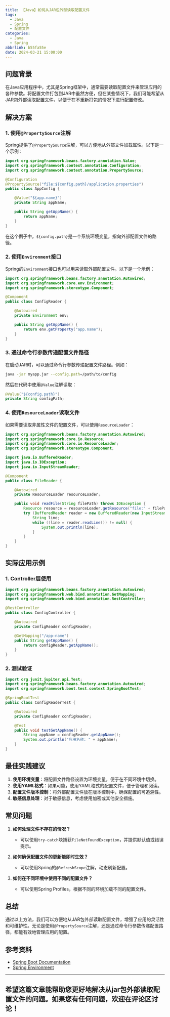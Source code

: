 ```yaml
---
title: 【Java】如何从JAR包外部读取配置文件
tags:
  - Java
  - Spring
  - 配置文件
categories:
  - Java
  - Spring
abbrlink: b55fa55e
date: 2024-03-21 15:00:00
---
```


## 问题背景

在Java应用程序中，尤其是Spring框架中，通常需要读取配置文件来管理应用的各种参数。将配置文件打包到JAR中虽然方便，但在某些情况下，我们可能希望从JAR包外部读取配置文件，以便于在不重新打包的情况下进行配置修改。

## 解决方案

### 1. 使用`@PropertySource`注解

Spring提供了`@PropertySource`注解，可以方便地从外部文件加载属性。以下是一个示例：

```java
import org.springframework.beans.factory.annotation.Value;
import org.springframework.context.annotation.Configuration;
import org.springframework.context.annotation.PropertySource;

@Configuration
@PropertySource("file:${config.path}/application.properties")
public class AppConfig {

    @Value("${app.name}")
    private String appName;

    public String getAppName() {
        return appName;
    }
}
```

在这个例子中，`${config.path}`是一个系统环境变量，指向外部配置文件的路径。

### 2. 使用`Environment`接口

Spring的`Environment`接口也可以用来读取外部配置文件。以下是一个示例：

```java
import org.springframework.beans.factory.annotation.Autowired;
import org.springframework.core.env.Environment;
import org.springframework.stereotype.Component;

@Component
public class ConfigReader {

    @Autowired
    private Environment env;

    public String getAppName() {
        return env.getProperty("app.name");
    }
}
```

### 3. 通过命令行参数传递配置文件路径

在启动JAR时，可以通过命令行参数传递配置文件路径。例如：

```bash
java -jar myapp.jar --config.path=/path/to/config
```

然后在代码中使用`@Value`注解读取：

```java
@Value("${config.path}")
private String configPath;
```

### 4. 使用`ResourceLoader`读取文件

如果需要读取非属性文件的配置文件，可以使用`ResourceLoader`：

```java
import org.springframework.beans.factory.annotation.Autowired;
import org.springframework.core.io.Resource;
import org.springframework.core.io.ResourceLoader;
import org.springframework.stereotype.Component;

import java.io.BufferedReader;
import java.io.IOException;
import java.io.InputStreamReader;

@Component
public class FileReader {

    @Autowired
    private ResourceLoader resourceLoader;

    public void readFile(String filePath) throws IOException {
        Resource resource = resourceLoader.getResource("file:" + filePath);
        try (BufferedReader reader = new BufferedReader(new InputStreamReader(resource.getInputStream()))) {
            String line;
            while ((line = reader.readLine()) != null) {
                System.out.println(line);
            }
        }
    }
}
```

## 实际应用示例

### 1. Controller层使用

```java
import org.springframework.beans.factory.annotation.Autowired;
import org.springframework.web.bind.annotation.GetMapping;
import org.springframework.web.bind.annotation.RestController;

@RestController
public class ConfigController {

    @Autowired
    private ConfigReader configReader;

    @GetMapping("/app-name")
    public String getAppName() {
        return configReader.getAppName();
    }
}
```

### 2. 测试验证

```java
import org.junit.jupiter.api.Test;
import org.springframework.beans.factory.annotation.Autowired;
import org.springframework.boot.test.context.SpringBootTest;

@SpringBootTest
public class ConfigReaderTest {

    @Autowired
    private ConfigReader configReader;

    @Test
    public void testGetAppName() {
        String appName = configReader.getAppName();
        System.out.println("应用名称: " + appName);
    }
}
```

## 最佳实践建议

1. **使用环境变量**：将配置文件路径设置为环境变量，便于在不同环境中切换。
2. **使用YAML格式**：如果可能，使用YAML格式的配置文件，便于管理和阅读。
3. **配置文件版本控制**：将外部配置文件放在版本控制中，确保配置的可追溯性。
4. **敏感信息处理**：对于敏感信息，考虑使用加密或其他安全措施。

## 常见问题

1. **如何处理文件不存在的情况？**
   - 可以使用`try-catch`块捕获`FileNotFoundException`，并提供默认值或错误提示。

2. **如何确保配置文件的更新能即时生效？**
   - 可以使用Spring的`@RefreshScope`注解，动态刷新配置。

3. **如何在不同环境中使用不同的配置文件？**
   - 可以使用Spring Profiles，根据不同的环境加载不同的配置文件。

## 总结

通过以上方法，我们可以方便地从JAR包外部读取配置文件，增强了应用的灵活性和可维护性。无论是使用`@PropertySource`注解，还是通过命令行参数传递配置路径，都能有效地管理应用的配置。

## 参考资料

- [Spring Boot Documentation](https://docs.spring.io/spring-boot/docs/current/reference/htmlsingle/#boot-features-external-config)
- [Spring Environment](https://docs.spring.io/spring-framework/docs/current/javadoc-api/org/springframework/core/env/Environment.html) 
 
---

希望这篇文章能帮助您更好地解决从jar包外部读取配置文件的问题。如果您有任何问题，欢迎在评论区讨论！ 
---